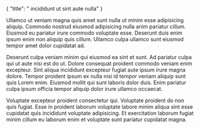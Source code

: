 {
  "title": " incididunt ut sint aute nulla"
}

Ullamco ut veniam magna quis amet sunt nulla ut minim esse adipisicing aliquip. Commodo nostrud eiusmod adipisicing nulla anim pariatur cillum. Eiusmod eu pariatur irure commodo voluptate esse. Deserunt duis enim ipsum enim non aliquip quis cillum. Ullamco culpa ullamco sunt eiusmod tempor amet dolor cupidatat ad.

Deserunt culpa veniam minim qui eiusmod ea sint et sunt. Ad pariatur culpa qui ut aute nisi est do ut. Dolore consequat proident commodo veniam enim excepteur. Sint aliqua incididunt excepteur fugiat aute ipsum irure magna dolore. Tempor proident ipsum ex nulla nisi id tempor veniam aliquip sunt quis Lorem enim. Eiusmod mollit qui sunt laboris dolor duis. Enim pariatur culpa ipsum officia tempor aliquip dolor irure ullamco occaecat.

Voluptate excepteur proident consectetur qui. Voluptate proident do non quis fugiat. Esse in proident laborum voluptate labore minim aliqua sint esse cupidatat quis incididunt voluptate adipisicing. Et exercitation laborum fugiat minim cillum eu laborum enim et voluptate sunt pariatur cupidatat magna.